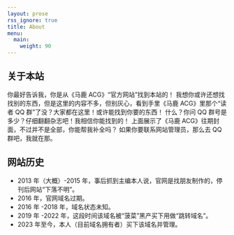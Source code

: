```yaml
---
layout: prose
rss_ignore: true
title: About
menu:
  main:
    weight: 90
---
```


## 关于本站
你最好告诉我，你是从《马鹿 ACG》“官方网站”找到本站的！
我想你或许还想找找别的东西，但是这里的内容不多，但别灰心，看到手里《马鹿 ACG》里那个“读者 QQ 群”了没？大家都在这里！或许能找到你要的东西！
什么？你问 QQ 群号是多少？仔细翻翻杂志吧！我相信你能找到的！
上面展示了《马鹿 ACG》往期封面，不过并不是全部，你能帮我补全吗？
如果你要联系网站管理员，那么去 QQ 群吧，我就在那。

## 网站历史
- 2013 年（大概）-2015 年，事后抓到主编本人说，官网是找朋友制作的，停刊后网站“下落不明”。
- 2016 年，官网域名过期。
- 2016 年 -2018 年，域名状态未知。
- 2019 年 -2022 年，这段时间该域名被“菠菜”黑产买下用做“跳转域名”。
- 2023 年至今，本人（目前域名拥有者）买下该域名并管理。